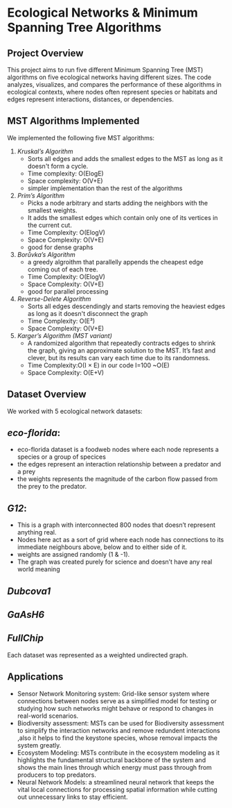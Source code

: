 # Ecological Networks & Minimum Spanning Tree Algorithms

##  Project Overview

This project aims to run five different Minimum Spanning Tree (MST) algorithms on five ecological networks having different sizes. The code analyzes, visualizes, and compares the performance of these algorithms in ecological contexts, where nodes often represent species or habitats and edges represent interactions, distances, or dependencies.


##  MST Algorithms Implemented

We implemented the following five MST algorithms:

1. *Kruskal’s Algorithm* 
   - Sorts all edges and adds the smallest edges to the MST as long as it doesn't form a cycle.
   - Time complexity: O(ElogE)
   - Space complexity: O(V+E)
   - simpler implementation than the rest of the algorithms
2. *Prim’s Algorithm*
   - Picks a node arbitrary and starts adding the neighbors with the smallest weights. 
   - It adds the smallest edges which contain only one of its vertices in the current cut.
   - Time Complexity: O(ElogV)
   - Space Complexity: O(V+E)
   - good for dense graphs
3. *Borůvka’s Algorithm*
   - a greedy algroithm that parallelly appends the cheapest edge coming out of each tree.
   - Time Complexity: O(ElogV)
   - Space Complexity: O(V+E)
   - good for parallel processing
4. *Reverse-Delete Algorithm*
   - Sorts all edges descendingly and starts removing the heaviest edges as long as it doesn't disconnect the graph
   - Time Complexity: O(E³)
   - Space Complexity: O(V+E)
5. *Karger’s Algorithm (MST variant)*
   - A randomized algorithm that repeatedly contracts edges to shrink the graph, giving an approximate solution to the MST. It’s fast and clever, but its results can vary each time due to its randomness.
   - Time Complexity:O(I × E) in our code I=100 ~O(E)
   - Space Complexity: O(E+V)

##  Dataset Overview

We worked with 5 ecological network datasets:

## *eco-florida*:
- eco-florida dataset is a foodweb nodes where each node represents a species or a group of specices 
- the edges represent an interaction relationship between a predator and a prey
- the weights represents the magnitude of the carbon flow passed from the prey to the predator.
##  *G12*: 
- This is a graph with interconnected 800 nodes that doesn’t represent anything   real.
- Nodes here act as a sort of grid where each node has connections to its immediate neighbours above, below and to either side of it.
- weights are assigned randomly (1 & -1).
- The graph was created purely for science and doesn’t have any real world meaning
## *Dubcova1*
## *GaAsH6*
## *FullChip*

Each dataset was represented as a weighted undirected graph.

## Applications 

- Sensor Network Monitoring system: Grid-like sensor system where connections between nodes serve as a simplified model for testing or studying how such networks might behave or respond to changes in real-world scenarios.
- Biodiversity assessment: MSTs can be used for Biodiversity assessment to simplify the interaction networks and remove redundent interactions ,also it helps to find the keystone species, whose removal impacts the system greatly.
- Ecosystem Modeling: MSTs contribute in the ecosystem modeling as it highlights the fundamental structural backbone of the system and shows the main lines through which energy must pass through from producers to top predators. 
- Neural Network Models: a streamlined neural network that keeps the vital local connections for processing spatial information while cutting out unnecessary links to stay efficient.